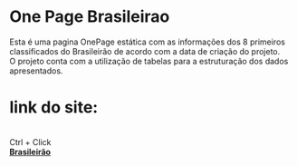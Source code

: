 # One Page Brasileirao
Esta é uma pagina OnePage estática com as informações dos 8 primeiros classificados do Brasileirão de acordo com a data de criação do projeto. </br>
O projeto conta com a utilização de tabelas para a estruturação dos dados apresentados.
<h1> link do site: </h1></br>
Ctrl + Click</br>
<a href="https://ruimaraquiles.github.io/onepagebrasileirao/"><b>Brasileirão</b></a>

